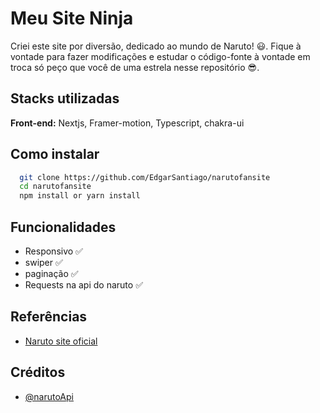 # Meu Site Ninja

Criei este site por diversão, dedicado ao mundo de Naruto! 😃. Fique à vontade para fazer modificações e estudar o código-fonte à vontade em troca só peço que você de uma estrela nesse repositório 😎.

## Stacks utilizadas

**Front-end:** Nextjs, Framer-motion, Typescript, chakra-ui

## Como instalar

```bash
  git clone https://github.com/EdgarSantiago/narutofansite
  cd narutofansite
  npm install or yarn install
```

## Funcionalidades

- Responsivo ✅
- swiper ✅
- paginação ✅
- Requests na api do naruto ✅

## Referências

- [Naruto site oficial](https://naruto-official.com)

## Créditos

- [@narutoApi](https://www.narutodb.xyz/)
